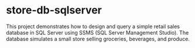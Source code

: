 # store-db-sqlserver
This project demonstrates how to design and query a simple retail sales database in SQL Server using SSMS (SQL Server Management Studio). The database simulates a small store selling groceries, beverages, and produce.
